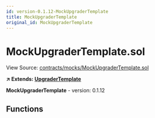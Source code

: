 ```yaml
---
id: version-0.1.12-MockUpgraderTemplate
title: MockUpgraderTemplate
original_id: MockUpgraderTemplate
---
```


# MockUpgraderTemplate.sol

View Source: [contracts/mocks/MockUpgraderTemplate.sol](../../contracts/mocks/MockUpgraderTemplate.sol)

**↗ Extends: [UpgraderTemplate](UpgraderTemplate.md)**

**MockUpgraderTemplate** - version: 0.1.12

## Functions

